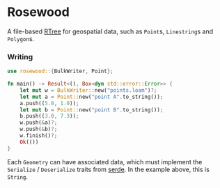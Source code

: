 # Rosewood

A file-based [RTree] for geospatial data, such as `Point`s, `Linestring`s and
`Polygon`s.

### Writing

```rust
use rosewood::{BulkWriter, Point};

fn main() -> Result<(), Box<dyn std::error::Error>> {
    let mut w = BulkWriter::new("points.loam")?;
    let mut a = Point::new("point A".to_string());
    a.push((5.0, 1.0));
    let mut b = Point::new("point B".to_string());
    b.push((3.0, 7.3));
    w.push(&a)?;
    w.push(&b)?;
    w.finish()?;
    Ok(())
}
```

Each `Geometry` can have associated data, which must implement the `Serialize`
/ `Deserialize` traits from [serde].  In the example above, this is `String`.


[RTree]: https://en.wikipedia.org/wiki/R-tree
[serde]: https://serde.rs
